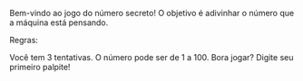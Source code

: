 Bem-vindo ao jogo do número secreto! O objetivo é adivinhar o número que a máquina está pensando.

Regras:

Você tem 3 tentativas.
O número pode ser de 1 a 100.
Bora jogar? Digite seu primeiro palpite!
